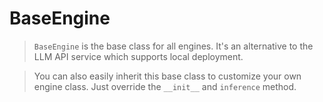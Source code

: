 # BaseEngine

> `BaseEngine` is the base class for all engines. It's an alternative to the LLM API service which supports local deployment.

> You can also easily inherit this base class to customize your own engine class. Just override the `__init__` and `inference` method.
